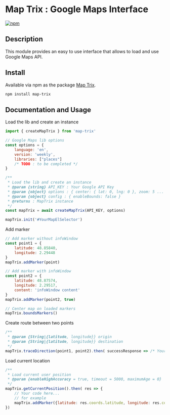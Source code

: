 # Map Trix : Google Maps Interface

[![npm](https://img.shields.io/npm/v/map-trix)](https://www.npmjs.com/package/map-trix)

## Description
This module provides an easy to use interface that allows to load and use Google Maps API.

## Install
Available via npm as the package [Map Trix](https://www.npmjs.com/package/map-trix).

```sh
npm install map-trix
```

## Documentation and Usage
Load the lib and create an instance
```javascript
import { createMapTrix } from 'map-trix'

// Google Maps lib options
const options = { 
    language: 'en', 
    version: 'weekly', 
    libraries: ["places"]
    /* TODO : to be completed */ 
}

/**
 * Load the lib and create an instance
 * @param {string} API_KEY : Your Google API Key
 * @param {object} options : { center: { lat: 0, lng: 0 }, zoom: 5 ... }
 * @param {object} config : { enableBounds: false }
 * @returns : MapTrix instance
 */ 
const mapTrix = await createMapTrix(API_KEY, options)

mapTrix.init('#YourMapElSelector')
```

Add marker
```javascript
// Add marker without infoWindow
const point1 = {
    latitude: 48.85840, 
    longitude: 2.29448
}
mapTrix.addMarker(point)

// Add marker with infoWindow
const point2 = {
    latitude: 48.87574, 
    longitude: 2.29517, 
    content: 'infoWindow content'
}
mapTrix.addMarker(point2, true)

// Center map on loaded markers
mapTrix.boundsMarkers()
```

Create route between two points
```javascript 
/**
 * @param {String|{latitude, longitude}} origin
 * @param {String|{latitude, longitude}} destination
 */
mapTrix.traceDirection(point1, point2).then( successResponse => /* Your code here */ )
```

Load current location
```javascript 
/**
 * Load current user position
 * @param {enableHighAccuracy = true, timeout = 5000, maximumAge = 0}
 */
mapTrix.getCurrentPosition().then( res => {
    // Your code here...
    // for example
    mapTrix.addMarker({latitude: res.coords.latitude, longitude: res.coords.longitude, content: 'My position'}, true)
})
```
